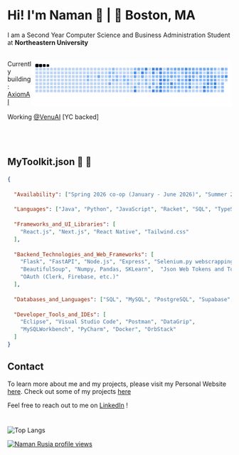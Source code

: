 
# Hi! I'm Naman 👋   |   📍 Boston, MA

I am a Second Year Computer Science and Business Administration Student at **Northeastern University**  
<br/>

<img src="https://github.com/naman0r/naman0r/blob/output/ocean.gif" width="450" align="right">
Currently building: <a href="https://axiomai.space" target="_blank" >AxiomAI</a>
<br/>
<br/>
Working  <a href="https://venu3d.com">@VenuAI</a> [YC backed]
<br/>
<br/>
<br/>
<br/>








## MyToolkit.json              🧰 👾

```json
{

  "Availability": ["Spring 2026 co-op (January - June 2026)", "Summer 2026"],

  "Languages": ["Java", "Python", "JavaScript", "Racket", "SQL", "TypeScript"],

  "Frameworks_and_UI_Libraries": [
    "React.js", "Next.js", "React Native", "Tailwind.css"
  ],

  "Backend_Technologies_and_Web_Frameworks": [
    "Flask", "FastAPI", "Node.js", "Express", "Selenium.py webscrapping",
    "BeautifulSoup", "Numpy, Pandas, SKLearn",  "Json Web Tokens and Tokenization",
    "OAuth (Clerk, Firebase, etc.)"
  ],

  "Databases_and_Languages": ["SQL", "MySQL", "PostgreSQL", "Supabase", "VercelPG", "MongoDB"],

  "Developer_Tools_and_IDEs": [
    "Eclipse", "Visual Studio Code", "Postman", "DataGrip",
    "MySQLWorkbench", "PyCharm", "Docker", "OrbStack"
  ]
}

```



## Contact 
To learn more about me and my projects, please visit my Personal Website [here](https://namanrusia.com). Check out some of my projects [here](https://namanrusia.com/projects)

Feel free to reach out to me on [LinkedIn](https://www.linkedin.com/in/namanrusia/) !

# 
![Top Langs](https://github-readme-stats.vercel.app/api/top-langs/?username=naman0r&layout=compact)

[![Naman Rusia profile views](https://u8views.com/api/v1/github/profiles/170224224/views/total-count.svg)](https://u8views.com/github/naman0r)
